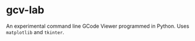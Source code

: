 # gcv-lab
An experimental command line GCode Viewer programmed in Python. Uses `matplotlib` and `tkinter`.
